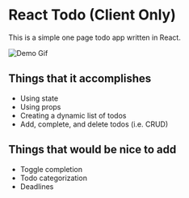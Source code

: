 # React Todo (Client Only)

This is a simple one page todo app written in React.

![Demo Gif](https://i.imgur.com/QpVHotT.gif)

## Things that it accomplishes

* Using state
* Using props
* Creating a dynamic list of todos
* Add, complete, and delete todos (i.e. CRUD)

## Things that would be nice to add

* Toggle completion
* Todo categorization
* Deadlines
